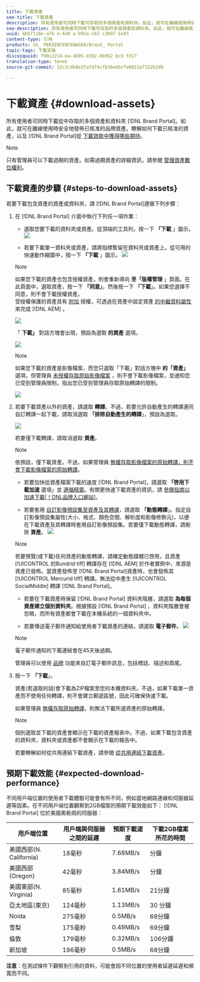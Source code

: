 ```yaml
---
title: 下載資產
seo-title: 下載資產
description: 所有使用者可同時下載可存取的多個資產和資料夾。如此，就可在離線使用時安全地發佈已核准的品牌資產。
seo-description: 所有使用者可同時下載可存取的多個資產和資料夾。如此，就可在離線使用時安全地發佈已核准的品牌資產。
uuid: 4b57118e-a76 e-4d8 a-992a-cb3 c3097 bc03
content-type: 引用
products: SG_ PERIENCENCENAGER/Brand_ Portal
topic-tags: 下載安裝
discoiquuid: f90c2214-ea-4695-9102-8b952 bc9 fd17
translation-type: tm+mt
source-git-commit: 32c3cdb8e3fafd74cfb36e6bcfe0811e7152b2d0

---
```



# 下載資產 {#download-assets}

所有使用者可同時下載從中存取的多個資產和資料夾 [!DNL Brand Portal]。如此，就可在離線使用時安全地發佈已核准的品牌資產。瞭解如何下載已核准的資產，以及 [!DNL Brand Portal]從 [下載效能中獲得哪些期待](../using/brand-portal-download-users.md#main-pars-header)。

>[!NOTE]
>
>只有管理員可以下載過期的資產。如需過期資產的詳細資訊，請參閱 [管理資產數位權利](../using/manage-digital-rights-of-assets.md)。

## 下載資產的步驟 {#steps-to-download-assets}

若要下載包含資產的資產或資料夾，請 [!DNL Brand Portal]遵循下列步驟：

1. 在 [!DNL Brand Portal] 介面中執行下列任一項作業：

   * 選取您要下載的資料夾或資產。從頂端的工具列，按一下 **「下載** 」圖示。
   ![](assets/downloadassets-1.png)

   * 若要下載單一資料夾或資產，請將指標暫留在資料夾或資產上。從可用的快速動作縮圖中，按一下 **「下載** 」圖示。
   ![](assets/downloadsingleasset-1.png)

   >[!NOTE]
   >
   >如果您下載的資產也包含授權資產，則會重新導向 **至「版權管理** 」頁面。在此頁面中，選取資產，按一下 **「同意」**，然後按一下 **「下載**」。如果您選擇不同意，則不會下載授權資產。\
   >受授權保護的資產具有 [附加](https://helpx.adobe.com/experience-manager/6-5/assets/using/drm.html#DigitalRightsManagementinAssets) 授權，可透過在資產中設定資產 [的中繼資料屬性](https://helpx.adobe.com/experience-manager/6-5/assets/using/drm.html#DigitalRightsManagementinAssets) 來完成 [!DNL AEM] 。

   ![](assets/licensed-asset-download-1.png)

   「 **下載」** 對話方塊會出現，預設為選取 **的資產** 選項。

   ![](assets/donload-assets-dialog-1.png)

   >[!NOTE]
   >
   >如果您下載的資產是影像檔案，而您只選取「下載」對話方塊中 **的「資產」** 選項，但管理員 [未授權存取原始影像檔案](../using/brand-portal-adding-users.md#main-pars-procedure-202029708) ，則不會下載影像檔案，並通知您已受到管理員限制，指出您已受到管理員存取原始轉譯的限制。

   ![](assets/restrictaccess-note.png)

2. 若要下載資產以外的資產，請選取 **轉譯**。不過，若要允許自動產生的轉譯連同自訂轉譯一起下載，請取消選取 **「排除自動產生的轉譯**」，預設為選取。

   ![](assets/exclude-auto-renditions.png)

   若要僅下載轉譯，請取消選取 **資產**。

   >[!NOTE]
   >
   >依預設，僅下載資產。不過，如果管理員 [無權存取影像檔案的原始轉譯，則不會下載影像檔案的原始轉譯](../using/brand-portal-adding-users.md#main-pars-procedure-202029708)。

   * 若要加快從資產檔案下載的速度 [!DNL Brand Portal]，請選取 **「啓用下載加速** 選項」並 [遵循精靈](../using/accelerated-download.md#main-pars-header-405749062)。有關更快速下載資產的資訊，請 [參閱指南以加速下載[！DNL品牌入口網站]](../using/accelerated-download.md)。

   * 若要套用 [自訂影像預設集至資產及其轉譯](../using/brand-portal-image-presets.md#applyimagepresetswhendownloadingimages)，請選取 **「動態轉譯**」。指定自訂影像預設集屬性(大小、格式、顏色空間、解析度和影像修飾元)，以便在下載資產及其轉譯時套用自訂影像預設集。若要僅下載動態轉譯，請刪除 **資產**。
   ![](assets/dynamic-renditions.png)

   >[!NOTE]
   >
   >若要預覽(或下載)任何資產的動態轉譯，請確定動態媒體已啓用，且資產 [!UICONTROL 的Bundrid tiff] 轉譯存在 [!DNL AEM] 於作者實例中，來源是資產已發佈。當資產發佈至 [!DNL Brand Portal]資產時，也會發佈其 [!UICONTROL Mercurid tiff] 轉譯。無法從中產生 [!UICONTROL SocialMiddle] 轉譯 [!DNL Brand Portal]。

   * 若要在下載資產時保留 [!DNL Brand Portal] 資料夾階層，請選取 **為每個資產建立個別資料夾**。根據預設 [!DNL Brand Portal] ，資料夾階層會被忽略，而所有資產都會下載在本機系統的一個資料夾中。

   * 若要傳送電子郵件通知給使用者下載資產的連結，請選取 **電子郵件**。
   ![](assets/download-link.png)

   >[!NOTE]
   >
   >電子郵件通知的下載連結會在45天後過期。
   >
   >管理員可以使用 [品牌](../using/brand-portal-branding.md) 功能來自訂電子郵件訊息，包括標誌、描述和頁尾。

3. 按一下 **「下載**」。

   資產(若選取的話)會下載為ZIP檔案至您的本機資料夾。不過，如果下載單一資產而不使用任何轉譯，則不會建立郵遞區號，因此可確保快速下載。

   如果管理員 [無權存取原始轉譯](../using/brand-portal-adding-users.md#main-pars-procedure-202029708)，則無法下載所選資產的原始轉譯。

   >[!NOTE]
   >
   >個別選取並下載的資產會顯示在下載的資產報表中。不過，如果下載包含資產的資料夾，資料夾或資產都不會顯示在下載的報告中。

   若要瞭解如何從共用連結下載資產，請參閱 [從共用連結下載資產](../using/brand-portal-link-share.md#main-pars-header-1703469193)。

## 預期下載效能 {#expected-download-performance}

不同用戶端位置的使用者下載體驗可能會有所不同，例如當地網路連線和伺服器延遲等因素。在不同用戶端位置觀察到2GB檔案的預期下載效能如下： [!DNL Brand Portal] 位於美國奧勒崗的伺服器：

| 用戶端位置 | 用戶端與伺服器之間的延遲 | 預期下載速度 | 下載2GB檔案所花的時間 |
|-------------------------|-----------------------------------|-------------------------|------------------------------------|
| 美國西部(N. California) | 18毫秒 | 7.68MB/s | 分鐘 |
| 美國西部(Oregon) | 42毫秒 | 3.84MB/s | 分鐘 |
| 美國東部(N. Virginia) | 85毫秒 | 1.61MB/s | 21分鐘 |
| 亞太地區(東京) | 124毫秒 | 1.13MB/s | 30 分鐘 |
| Noida | 275毫秒 | 0.5MB/s | 68分鐘 |
| 雪梨 | 175毫秒 | 0.49MB/s | 69分鐘 |
| 倫敦 | 179毫秒 | 0.32MB/s | 106分鐘 |
| 新加坡 | 196毫秒 | 0.5MB/s | 68分鐘 |

**注意**：在測試條件下觀察到引用的資料，可能會因不同位置的使用者延遲延遲和頻寬而不同。
